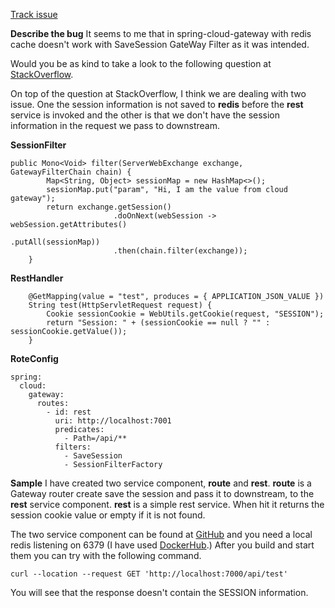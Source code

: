 [Track issue](https://github.com/spring-cloud/spring-cloud-gateway/issues/2304)

**Describe the bug**
It seems to me that in spring-cloud-gateway with redis cache doesn't work with SaveSession GateWay Filter as it was intended.

Would you be as kind to take a look to the following question at [StackOverflow](https://stackoverflow.com/questions/66334868/spring-gateway-redis-session-store-type-saving-issue).

On top of the question at StackOverflow, I think we are dealing with two issue. One the session information is not saved to **redis** before the **rest** service is invoked and the other is that we don't have the session information in the request we pass to downstream.

**SessionFilter**
```
public Mono<Void> filter(ServerWebExchange exchange, GatewayFilterChain chain) {
        Map<String, Object> sessionMap = new HashMap<>();
        sessionMap.put("param", "Hi, I am the value from cloud gateway");
        return exchange.getSession()
                       .doOnNext(webSession -> webSession.getAttributes()
                                                         .putAll(sessionMap))
                       .then(chain.filter(exchange));
    }
```
**RestHandler**
```
    @GetMapping(value = "test", produces = { APPLICATION_JSON_VALUE })
    String test(HttpServletRequest request) {
        Cookie sessionCookie = WebUtils.getCookie(request, "SESSION");
        return "Session: " + (sessionCookie == null ? "" : sessionCookie.getValue());
    }
```
**RoteConfig**
```
spring:
  cloud:
    gateway:
      routes:
        - id: rest
          uri: http://localhost:7001
          predicates:
            - Path=/api/**
          filters:
            - SaveSession
            - SessionFilterFactory
```

**Sample**
I have created two service component, **route** and **rest**.
**route** is a Gateway router create save the session and pass it to downstream, to the **rest** service component.
**rest** is a simple rest service. When hit it returns the session cookie value or empty if it is not found.

The two service component can be found at [GitHub](https://github.com/czigem/session-poc) and you need a local redis listening on 6379 (I have used [DockerHub](https://hub.docker.com/_/redis).) After you build and start them you can try with the following command.
```
curl --location --request GET 'http://localhost:7000/api/test'
```
You will see that the response doesn't contain the SESSION information.
